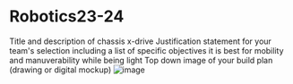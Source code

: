 # Robotics23-24
Title and description of chassis
x-drive
Justification statement for your team's selection including a list of specific objectives
it is best for mobility and manuverability while being light
Top down image of your build plan (drawing or digital mockup)
![image](https://github.com/aidans3322/Robotics23-24/assets/142752866/8aa2e2aa-6ecd-440f-9d97-111a372d443a)
